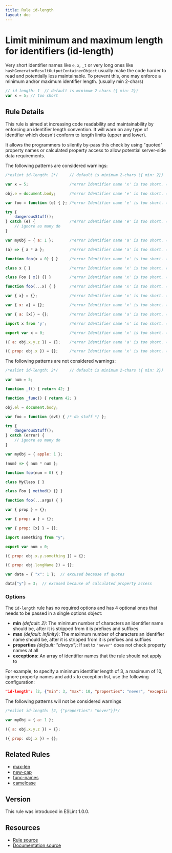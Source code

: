 ```yaml
---
title: Rule id-length
layout: doc
---
```

<!-- Note: No pull requests accepted for this file. See README.md in the root directory for details. -->
# Limit minimum and maximum length for identifiers (id-length)

Very short identifier names like `e`, `x`, `_t` or very long ones like `hashGeneratorResultOutputContainerObject` usually make the code harder to read and potentially less maintainable. To prevent this, one may enforce a minimum and/or maximum identifier length. (usually min 2-chars)

```js
// id-length: 1  // default is minimum 2-chars ({ min: 2})
var x = 5; // too short
```

## Rule Details

This rule is aimed at increasing code readability and maintainability by enforcing an identifier length convention. It will warn on any type of identifier which doesn't conform to length limits (upper and lower).

It allows the programmers to silently by-pass this check by using "quoted" property names or calculated property access to allow potential server-side data requirements.

The following patterns are considered warnings:

```js
/*eslint id-length: 2*/     // default is minimum 2-chars ({ min: 2})

var x = 5;                  /*error Identifier name 'x' is too short. (< 2)*/

obj.e = document.body;      /*error Identifier name 'e' is too short. (< 2)*/

var foo = function (e) { }; /*error Identifier name 'e' is too short. (< 2)*/

try {
    dangerousStuff();
} catch (e) {               /*error Identifier name 'e' is too short. (< 2)*/
    // ignore as many do
}

var myObj = { a: 1 };       /*error Identifier name 'a' is too short. (< 2)*/

(a) => { a * a };           /*error Identifier name 'a' is too short. (< 2)*/

function foo(x = 0) { }     /*error Identifier name 'x' is too short. (< 2)*/

class x { }                 /*error Identifier name 'x' is too short. (< 2)*/

class Foo { x() {} }        /*error Identifier name 'x' is too short. (< 2)*/

function foo(...x) { }      /*error Identifier name 'x' is too short. (< 2)*/

var { x} = {};              /*error Identifier name 'x' is too short. (< 2)*/

var { x: a} = {};           /*error Identifier name 'x' is too short. (< 2)*/

var { a: [x]} = {};         /*error Identifier name 'a' is too short. (< 2)*/

import x from 'y';          /*error Identifier name 'x' is too short. (< 2)*/

export var x = 0;           /*error Identifier name 'x' is too short. (< 2)*/

({ a: obj.x.y.z }) = {};    /*error Identifier name 'a' is too short. (< 2)*/ /*error Identifier name 'z' is too short. (< 2)*/

({ prop: obj.x }) = {};     /*error Identifier name 'x' is too short. (< 2)*/

```

The following patterns are not considered warnings:

```js
/*eslint id-length: 2*/     // default is minimum 2-chars ({ min: 2})

var num = 5;

function _f() { return 42; }

function _func() { return 42; }

obj.el = document.body;

var foo = function (evt) { /* do stuff */ };

try {
    dangerousStuff();
} catch (error) {
    // ignore as many do
}

var myObj = { apple: 1 };

(num) => { num * num };

function foo(num = 0) { }

class MyClass { }

class Foo { method() {} }

function foo(...args) { }

var { prop } = {};

var { prop: a } = {};

var { prop: [x] } = {};

import something from "y";

export var num = 0;

({ prop: obj.x.y.something }) = {};

({ prop: obj.longName }) = {};

var data = { "x": 1 };  // excused because of quotes

data["y"] = 3;  // excused because of calculated property access
```


### Options

The `id-length` rule has no required options and has 4 optional ones that needs to be passed in a single options object:

* **min** *(default: 2)*: The minimum number of characters an identifier name should be, after it is stripped from it is prefixes and suffixes
* **max** *(default: Infinity)*: The maximum number of characters an identifier name should be, after it is stripped from it is prefixes and suffixes
* **properties** *(default: "always")*: If set to `"never"` does not check property names at all
* **exceptions**: An array of identifier names that the rule should not apply to


For example, to specify a minimum identifier length of 3, a maximum of 10, ignore property names and add `x` to exception list, use the following configuration:

```json
"id-length": [2, {"min": 3, "max": 10, "properties": "never", "exceptions": ["x"]}]
```

The following patterns will not be considered warnings

```js
/*eslint id-length: [2, {"properties": "never"}]*/

var myObj = { a: 1 };

({ a: obj.x.y.z }) = {};

({ prop: obj.x }) = {};
```

## Related Rules

* [max-len](max-len)
* [new-cap](new-cap)
* [func-names](func-names)
* [camelcase](camelcase)

## Version

This rule was introduced in ESLint 1.0.0.

## Resources

* [Rule source](https://github.com/eslint/eslint/tree/master/lib/rules/id-length.js)
* [Documentation source](https://github.com/eslint/eslint/tree/master/docs/rules/id-length.md)
